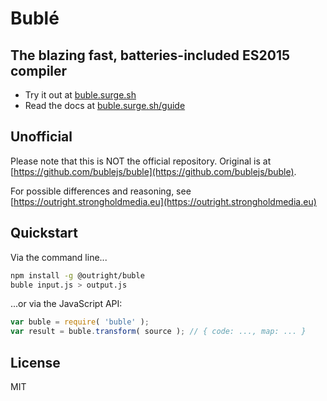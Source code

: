 # Bublé

## The blazing fast, batteries-included ES2015 compiler

* Try it out at [buble.surge.sh](https://buble.surge.sh)
* Read the docs at [buble.surge.sh/guide](https://buble.surge.sh/guide)

## Unofficial

Please note that this is NOT the official repository.
Original is at [https://github.com/bublejs/buble](https://github.com/bublejs/buble).

For possible differences and reasoning, see [https://outright.strongholdmedia.eu](https://outright.strongholdmedia.eu)

## Quickstart

Via the command line...

```bash
npm install -g @outright/buble
buble input.js > output.js
```

...or via the JavaScript API:

```js
var buble = require( 'buble' );
var result = buble.transform( source ); // { code: ..., map: ... }
```
## License

MIT
